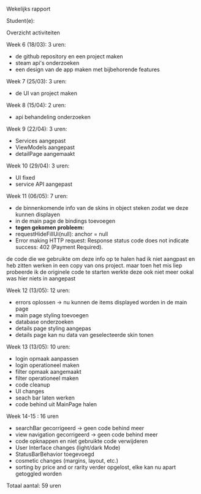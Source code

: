 Wekelijks rapport

Student(e):                                                       

Overzicht activiteiten

Week 6 (18/03): 3 uren:
- de github repository en een project maken
- steam api's onderzoeken
- een design van de app maken met bijbehorende features


Week 7 (25/03): 3 uren:
- de UI van project maken
  


Week 8 (15/04): 2 uren:
- api behandeling onderzoeken


Week 9 (22/04): 3 uren:
- Services aangepast
- ViewModels aangepast
- detailPage aangemaakt


Week 10 (29/04): 3 uren:
- UI fixed
- service API aangepast


Week 11 (06/05): 7 uren:
- de binnenkomende info van de skins in object steken zodat we deze kunnen displayen
- in de main page de bindings toevoegen
- **tegen gekomen probleem:**
- requestHideFillUi(null): anchor = null
- Error making HTTP request: Response status code does not indicate success: 402 (Payment Required).

de code die we gebruikte om deze info op te halen had ik niet aangpast en heb zitten werken in een copy van ons project.
maar toen het mis liep probeerde ik de originele code te starten werkte deze ook niet meer ookal was hier niets in aangepast



Week 12 (13/05): 12 uren:
- errors oplossen -> nu kunnen de items displayed worden in de main page
- main page styling toevoegen
- database onderzoeken
- details page styling aangepas
- details page kan nu data van geselecteerde skin tonen

Week 13 (13/05): 10 uren:
- login opmaak aanpassen
- login operationeel maken
- filter opmaak aangemaakt
- filter operationeel maken
- code cleanup
- UI changes
- seach bar laten werken
- code behind uit MainPage halen

Week 14-15 : 16 uren
- searchBar gecorrigeerd -> geen code behind meer
- view navigation gecorrigeerd -> geen code behind meer
- code opknappen en niet gebruikte code verwijderen
- User Interface changes (light/dark Mode)
- StatusBarBehavior toegevoegd
- cosmetic changes (margins, layout, etc.)
- sorting by price and or rarity verder opgelost, elke kan nu apart getoggled worden

Totaal aantal: 59 uren

